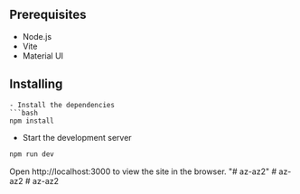 
## Prerequisites
- Node.js
- Vite
- Material UI
## Installing
```
- Install the dependencies
```bash
npm install
```
- Start the development server
```bash
npm run dev
```
Open http://localhost:3000 to view the site in the browser.
"# az-az2" 
#   a z - a z 2  
 #   a z - a z 2  
 
